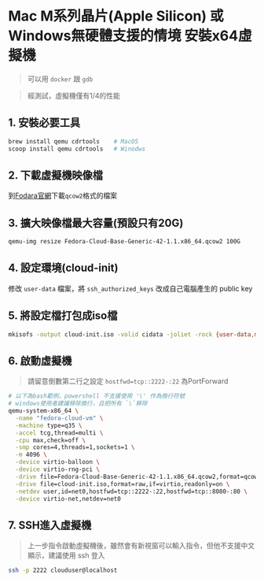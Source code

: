 # Mac M系列晶片(Apple Silicon) 或 Windows無硬體支援的情境 安裝x64虛擬機
> 可以用 `docker` 跟 `gdb`

> 經測試，虛擬機僅有1/4的性能

## 1. 安裝必要工具
```bash
brew install qemu cdrtools    # MacOS
scoop install qemu cdrtools   # Winodws
```

## 2. 下載虛擬機映像檔
到[Fodara官網](https://fedoraproject.org/cloud/download)下載`qcow2`格式的檔案

## 3. 擴大映像檔最大容量(預設只有20G)
```bash
qemu-img resize Fedora-Cloud-Base-Generic-42-1.1.x86_64.qcow2 100G
```

## 4. 設定環境(cloud-init)
修改 `user-data` 檔案，將 `ssh_authorized_keys` 改成自己電腦產生的 public key

## 5. 將設定檔打包成iso檔
```bash
mkisofs -output cloud-init.iso -volid cidata -joliet -rock {user-data,meta-data}
```

## 6. 啟動虛擬機
> 請留意倒數第二行之設定 `hostfwd=tcp::2222-:22` 為PortForward
```bash
# 以下為bash範例，powershell 不支援使用 '\' 作為換行符號
# windows使用者建議移除換行，且把所有 `\`移除
qemu-system-x86_64 \
  -name "fedora-cloud-vm" \
  -machine type=q35 \
  -accel tcg,thread=multi \
  -cpu max,check=off \
  -smp cores=4,threads=1,sockets=1 \
  -m 4096 \
  -device virtio-balloon \
  -device virtio-rng-pci \
  -drive file=Fedora-Cloud-Base-Generic-42-1.1.x86_64.qcow2,format=qcow2,if=virtio \
  -drive file=cloud-init.iso,format=raw,if=virtio,readonly=on \
  -netdev user,id=net0,hostfwd=tcp::2222-:22,hostfwd=tcp::8080-:80 \
  -device virtio-net,netdev=net0
```

## 7. SSH進入虛擬機
> 上一步指令啟動虛擬機後，雖然會有新視窗可以輸入指令，但他不支援中文顯示，建議使用 ssh 登入
```bash
ssh -p 2222 clouduser@localhost
```
